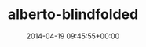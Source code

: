 ---
title:		"alberto-blindfolded"
mediatype:		"upload"
description:		"TBC"
date:		"2014-04-19 09:45:55+00:00"
album:		"people"
filename:		"alberto-blindfolded.md"
series:		""
cl_public_id:		"people/alberto-blindfolded"
cl_version:		1497005300
format:		"tiff"
bytes:		1849448
width:		961
height:		1440
exposure_mode:		"Auto"
program:		"Aperture-priority AE"
aperture:		"1.4"
focal_length:		"50.0 mm"
iso:		"200"
shutter_speed:		"1/1000"
metering:		"Multi-segment"
flash:		"Off, Did not fire"
white_balance:		"As Shot"
colour_temp:		"4850"
has_crop:		"false"
orientation:		"Horizontal (normal)"
camera_model:		"NIKON D800"
lens_info:		"0mm f/0"
artist:		"No artist info"
x_resolution:		"300"
y_resolution:		"300"
---
